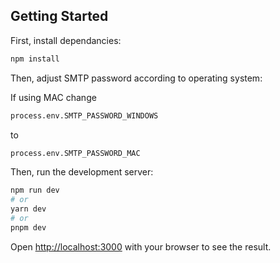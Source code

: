 ## Getting Started

First, install dependancies:

```bash
npm install
```
Then, adjust SMTP password according to operating system:

If using MAC change
```bash 
process.env.SMTP_PASSWORD_WINDOWS
```
to
```bash
process.env.SMTP_PASSWORD_MAC
```

Then, run the development server:

```bash
npm run dev
# or
yarn dev
# or
pnpm dev
```

Open [http://localhost:3000](http://localhost:3000) with your browser to see the result.